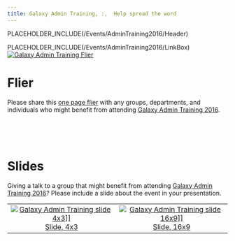 ```yaml
---
title: Galaxy Admin Training, :,  Help spread the word
---
```

PLACEHOLDER_INCLUDE(/Events/AdminTraining2016/Header)



<div class='right'>PLACEHOLDER_INCLUDE(/Events/AdminTraining2016/LinkBox) </div>

<div class='left'><a href='/attachment:GAT2016Flier.pdf'><img src='/GAT2016FlierThumb.png' alt='Galaxy Admin Training Flier' /></a></div>

# Flier

Please share this [one page flier](ATTACHMENT_URLGAT2016Flier.pdf) with any groups, departments, and individuals who might benefit from attending [Galaxy Admin Training 2016](/Events/AdminTraining2016).

<br /><br /><br />

# Slides

Giving a talk to a group that might benefit from attending [Galaxy Admin Training 2016](/Events/AdminTraining2016)?  Please include a slide about the event in your presentation.

<table>
  <tr>
    <td style=" text-align: center; border: none;"> <a href='/attachment:GAT2016Slide4x3.pdf'><img src='/GAT2016Slide4x3Thumb.png' alt='Galaxy Admin Training slide 4x3]]' /></a><br /><a href='PLACEHOLDER_ATTACHMENT_URLGAT2016Slide4x3.pdf'>Slide, 4x3</a> </td>
    <td style=" text-align: center; border: none;"> <a href='/attachment:GAT2016Slide16x9.pdf'><img src='/GAT2016Slide16x19Thumb.png' alt='Galaxy Admin Training slide 16x9]]' /></a><br /><a href='PLACEHOLDER_ATTACHMENT_URLGAT2016Slide16x9.pdf'>Slide, 16x9</a> </td>
  </tr>
</table>

